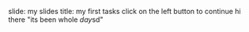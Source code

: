 slide: my slides
title: my first tasks
click on the left button to continue
hi there
"its been whole *day*sd"
